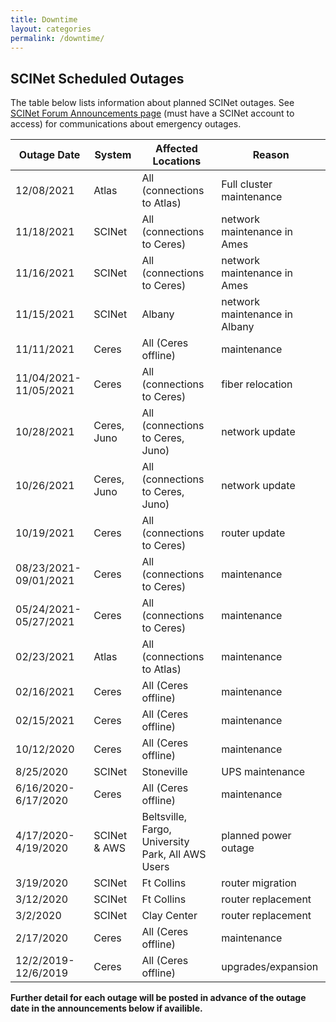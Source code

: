 ```yaml
---
title: Downtime
layout: categories
permalink: /downtime/
---
```



## SCINet Scheduled Outages

The table below lists information about planned SCINet outages. See [SCINet Forum Announcements page](https://forum.scinet.usda.gov/c/announcements/6) (must have a SCINet account to access) for communications about emergency outages.


| Outage Date | System | Affected Locations | Reason |
|---|---|---|---|
  12/08/2021 | Atlas  | All (connections to Atlas) | Full cluster maintenance|
| 11/18/2021 | SCINet | All (connections to Ceres) | network maintenance in Ames|
| 11/16/2021 | SCINet | All (connections to Ceres) | network maintenance in Ames|
| 11/15/2021 | SCINet | Albany | network maintenance in Albany |
| 11/11/2021 | Ceres | All (Ceres offline) | maintenance |
| 11/04/2021-11/05/2021 | Ceres | All (connections to Ceres) | fiber relocation |
| 10/28/2021 | Ceres, Juno | All (connections to Ceres, Juno) | network update |
| 10/26/2021 | Ceres, Juno | All (connections to Ceres, Juno) | network update |
| 10/19/2021 | Ceres | All (connections to Ceres) | router update |
| 08/23/2021-09/01/2021 | Ceres | All (connections to Ceres) | maintenance |
| 05/24/2021-05/27/2021 | Ceres | All (connections to Ceres) | maintenance |
| 02/23/2021 | Atlas | All (connections to Atlas) | maintenance |
| 02/16/2021 | Ceres | All (Ceres offline) | maintenance |
| 02/15/2021 | Ceres | All (Ceres offline) | maintenance |
| 10/12/2020 | Ceres | All (Ceres offline) | maintenance |
| 8/25/2020 | SCINet | Stoneville | UPS maintenance |
| 6/16/2020-6/17/2020 | Ceres | All (Ceres offline) | maintenance |
| 4/17/2020-4/19/2020 | SCINet & AWS | Beltsville, Fargo, University Park, All AWS Users | planned power outage |
| 3/19/2020 | SCINet | Ft Collins | router migration |
| 3/12/2020 | SCINet | Ft Collins | router replacement |
| 3/2/2020 | SCINet | Clay Center | router replacement |
| 2/17/2020 | Ceres | All (Ceres offline) | maintenance |
| 12/2/2019-12/6/2019 | Ceres | All (Ceres offline) | upgrades/expansion |


**Further detail for each outage will be posted in advance of the outage date in the announcements below if availible.**
